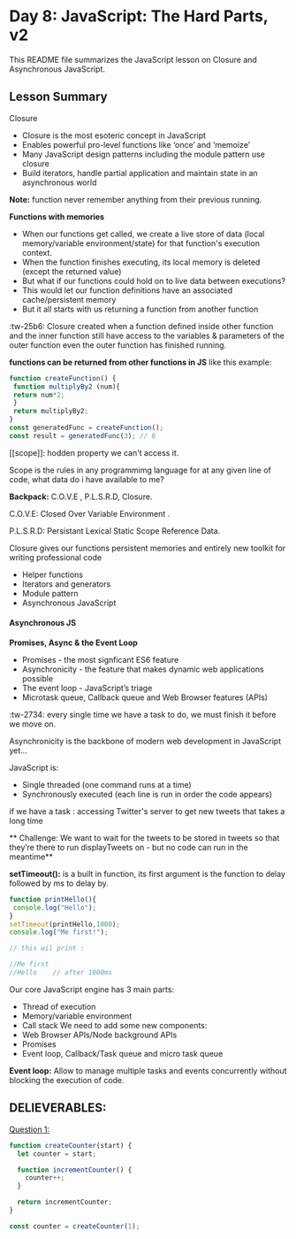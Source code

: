 # Day 8: JavaScript: The Hard Parts, v2
This README file summarizes the JavaScript lesson on Closure and Asynchronous JavaScript.

## Lesson Summary

Closure
- Closure is the most esoteric concept in JavaScript
- Enables powerful pro-level functions like ‘once’ and ‘memoize’
- Many JavaScript design patterns including the module pattern use closure
- Build iterators, handle partial application and maintain state in an 
asynchronous world

**Note:** function never remember anything from their previous running.

**Functions with memories**
- When our functions get called, we create a live store of data (local 
memory/variable environment/state) for that function's execution context.
- When the function finishes executing, its local memory is deleted (except the returned value)
- But what if our functions could hold on to live data between executions? 
- This would let our function definitions have an associated cache/persistent memory
- But it all starts with us returning a function from another function

:tw-25b6: Closure created when a function defined inside other function and the inner function still have access to the variables & parameters of the outer function even the outer function has finished running.

**functions can be returned from other functions in JS** like this example:
```JavaScript
function createFunction() {
 function multiplyBy2 (num){
 return num*2;
 }
 return multiplyBy2;
}
const generatedFunc = createFunction();
const result = generatedFunc(3); // 6
```
[[scope]]: hodden property we can't access it.

Scope is the rules in any programmimg language for at any given line of code, what data do i have available to me?

**Backpack:** C.O.V.E , P.L.S.R.D, Closure.

C.O.V.E: Closed Over Variable Environment .

P.L.S.R.D: Persistant Lexical Static Scope Reference Data.

Closure gives our functions persistent memories and 
entirely new toolkit for writing professional code
- Helper functions
- Iterators and generators
- Module pattern
- Asynchronous JavaScript

#### Asynchronous  JS

**Promises, Async & the Event Loop**
- Promises - the most signficant ES6 feature
- Asynchronicity - the feature that makes dynamic web applications possible
- The event loop - JavaScript’s triage
- Microtask queue, Callback queue and Web Browser features (APIs)

:tw-2734: every single time we have a task to do, we must finish it before we move on.

Asynchronicity is the backbone of modern web development in JavaScript yet...

JavaScript is: 
- Single threaded (one command runs at a time)
- Synchronously executed (each line is run in order the code appears)

if we have a task : accessing Twitter's server to get new tweets that takes a long time

** Challenge: We want to wait for the tweets to be stored in tweets so that they’re there 
to run displayTweets on - but no code can run in the meantime**

**setTimeout():** is a built in function, its first argument is the function to delay followed by ms to delay by.

```JavaScript
function printHello(){
 console.log("Hello");
}
setTimeout(printHello,1000);
console.log("Me first!");

// this wil print :

//Me first
//Hello    // after 1000ms
```

Our core JavaScript engine has 3 main parts:
- Thread of execution
- Memory/variable environment
- Call stack
We need to add some new components:
- Web Browser APIs/Node background APIs
- Promises
- Event loop, Callback/Task queue and micro task queue

**Event loop:** Allow to manage multiple tasks and events concurrently without blocking the execution of code.

## DELIEVERABLES:
[Question 1:](https://github.com/orjwan-alrajaby/gsg-QA-Nablus-training-2023/blob/main/learning-sprint-1/week2%20-%20javaScript-the-hard-parts-v2/day%202/tasks.md#question-1)
```JavaScript
function createCounter(start) {
  let counter = start;

  function incrementCounter() {
    counter++;
  }

  return incrementCounter;
}

const counter = createCounter(1);
```
